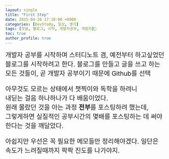 ```yaml
---
layout: single
title: "First Step"
date: 2025-04-26 17:10:00 +0900
categories: [DevStudy, 일상, 생각]
tags: [첫글, 블로그, 시작, 개발자공부, 개발자]
toc: true  
author_profile: true
---
```


<span style="font-size:20px;">
개발자 공부를 시작하며  
스터디노트 겸, 예전부터 하고싶었던 블로그를 시작하려고 한다.  
블로그를 만들고 글을 쓰고 하는 모든 것들이,  
곧 개발자 공부이기 때문에 Github를 선택  
  
아무것도 모르는 상태에서 챗찍이와 독학을 하려니  
내딛는 걸음 하나하나가 다 배움이었다.  
원래 몰랐던 것을 아는 과정 **전부**를 포스팅하려 했는데,  
그렇게하면 실질적인 공부시간의 몇배를 포스팅하는 데 써야한다는 것을 깨달았다.  

아쉽지만 우선은 꼭 필요한 메모들만 정리해야겠다.
일단은 속도가 느려질때까지 팍팍 진도를 나가야지.

